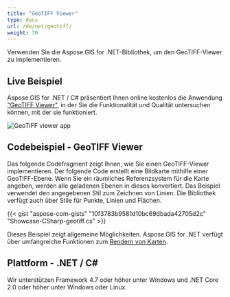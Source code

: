 ```yaml
---
title: "GeoTIFF Viewer"
type: docs
url: /de/net/geotiff/
weight: 70
---
```


Verwenden Sie die Aspose.GIS for .NET-Bibliothek, um den GeoTIFF-Viewer zu implementieren.

## **Live Beispiel**

Aspose.GIS for .NET / C# präsentiert Ihnen online kostenlos die Anwendung ["GeoTIFF Viewer"](https://products.aspose.app/gis/viewer/geotiff), in der Sie die Funktionalität und Qualität untersuchen können, mit der sie funktioniert.

![GeoTIFF viewer app](viewer.png)

## **Codebeispiel - GeoTIFF Viewer**

Das folgende Codefragment zeigt Ihnen, wie Sie einen GeoTIFF-Viewer implementieren. Der folgende Code erstellt eine Bildkarte mithilfe einer GeoTIFF-Ebene. Wenn Sie ein räumliches Referenzsystem für die Karte angeben, werden alle geladenen Ebenen in dieses konvertiert.
Das Beispiel verwendet den angegebenen Stil zum Zeichnen von Linien. Die Bibliothek verfügt auch über Stile für Punkte, Linien und Flächen.

{{< gist "aspose-com-gists" "10f3783b9581d10bc69dbada42705d2c" "Showcase-CSharp-geotiff.cs" >}}

Dieses Beispiel zeigt allgemeine Möglichkeiten. Aspose.GIS for .NET verfügt über umfangreiche Funktionen zum [Rendern von Karten](https://docs.aspose.com/gis/net/map-rendering/).

## **Plattform - .NET / C#**

Wir unterstützen Framework 4.7 oder höher unter Windows und .NET Core 2.0 oder höher unter Windows oder Linux.

